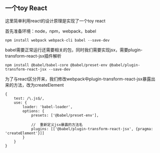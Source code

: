 ## 一个toy React

这里简单利用react的设计原理是实现了一个toy react

首先准备环境：node，npm，webpack，babel
```
npm install webpack webpack-cli babel --save-dev
```

babel需要正常运行还需要相关的包，同时我们需要实现jsx，需要plugin-transform-react-jsx插件解析
```
npm install @babel/babel-core @babel/preset-env @babel/plugin-transform-react-jsx --save-dev
```

为了与react区分开来，我们修改webpack中plugin-transform-react-jsx暴露出来的方法，改为createElement
```
{
    test: /\.js$/,
    use: {
        loader: 'babel-loader',
        options: {
            presets: ['@babel/preset-env'],

            //  重新定义jsx暴露的方法名
            plugins: [['@babel/plugin-transform-react-jsx', {pragma: 'createElement'}]]
        }
    }
}
```